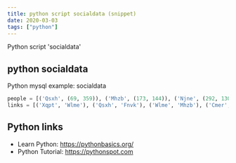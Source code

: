 ```yaml
---
title: python script socialdata (snippet)
date: 2020-03-03
tags: ["python"]
---
```

Python script 'socialdata'


## python socialdata

Python mysql example: socialdata

```python
people = [('Qsxh', (69, 359)), ('Mhzb', (173, 144)), ('Njne', (292, 130)), ('Cmer', (285, 295)), ('Xqpt', (315, 107)), ('Xkgh', (343, 344)), ('Wlme', (135, 310)), ('Qvut', (58, 391)), ('Dxkr', (241, 314)), ('Fnvk', (52, 76))]
links = [('Xqpt', 'Wlme'), ('Qsxh', 'Fnvk'), ('Wlme', 'Mhzb'), ('Cmer', 'Mhzb'), ('Xqpt', 'Cmer'), ('Wlme', 'Cmer'), ('Wlme', 'Njne'), ('Njne', 'Mhzb'), ('Njne', 'Xqpt'), ('Wlme', 'Fnvk'), ('Dxkr', 'Cmer'), ('Cmer', 'Qvut'), ('Xkgh', 'Qvut'), ('Njne', 'Xkgh')]


```

## Python links

- Learn Python: https://pythonbasics.org/
- Python Tutorial: https://pythonspot.com
